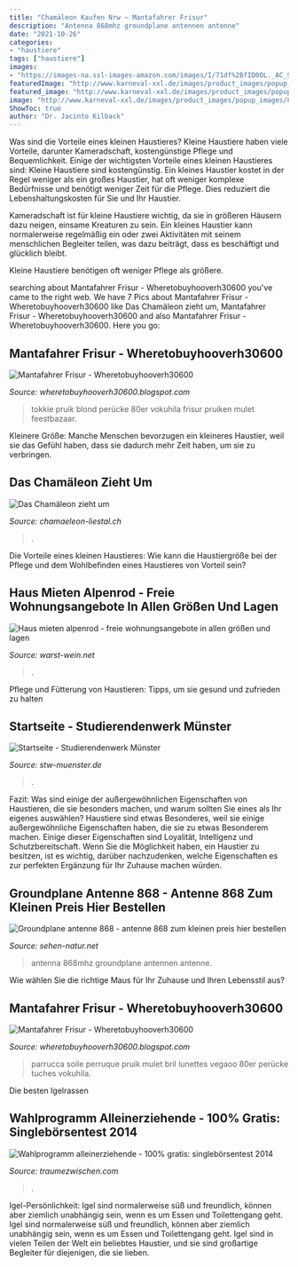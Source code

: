 ```yaml
---
title: "Chamäleon Kaufen Nrw ~ Mantafahrer Frisur"
description: "Antenna 868mhz groundplane antennen antenne"
date: "2021-10-26"
categories:
- "haustiere"
tags: ["haustiere"]
images:
- "https://images-na.ssl-images-amazon.com/images/I/71df%2BfID0OL._AC_SX679_.jpg"
featuredImage: "http://www.karneval-xxl.de/images/product_images/popup_images/8739-01.jpg"
featured_image: "http://www.karneval-xxl.de/images/product_images/popup_images/8739-01.jpg"
image: "http://www.karneval-xxl.de/images/product_images/popup_images/8739-01.jpg"
ShowToc: true
author: "Dr. Jacinto Kilback"
---
```



Was sind die Vorteile eines kleinen Haustieres?
Kleine Haustiere haben viele Vorteile, darunter Kameradschaft, kostengünstige Pflege und Bequemlichkeit. Einige der wichtigsten Vorteile eines kleinen Haustieres sind:
Kleine Haustiere sind kostengünstig. Ein kleines Haustier kostet in der Regel weniger als ein großes Haustier, hat oft weniger komplexe Bedürfnisse und benötigt weniger Zeit für die Pflege. Dies reduziert die Lebenshaltungskosten für Sie und Ihr Haustier.

Kameradschaft ist für kleine Haustiere wichtig, da sie in größeren Häusern dazu neigen, einsame Kreaturen zu sein. Ein kleines Haustier kann normalerweise regelmäßig ein oder zwei Aktivitäten mit seinem menschlichen Begleiter teilen, was dazu beiträgt, dass es beschäftigt und glücklich bleibt.

Kleine Haustiere benötigen oft weniger Pflege als größere.

	

		
searching about Mantafahrer Frisur - Wheretobuyhooverh30600 you've came to the right web. We have 7 Pics about Mantafahrer Frisur - Wheretobuyhooverh30600 like Das Chamäleon zieht um, Mantafahrer Frisur - Wheretobuyhooverh30600 and also Mantafahrer Frisur - Wheretobuyhooverh30600. Here you go:
		
    
## Mantafahrer Frisur - Wheretobuyhooverh30600

<img loading=lazy src="http://www.karneval-xxl.de/images/product_images/popup_images/8739-01.jpg" onerror="this.onerror=null;this.src='https://tse1.mm.bing.net/th?id=OIP.U9eAfx5mU0EAgx4hV5iVMQHaLG&amp;pid=15.1';" alt="Mantafahrer Frisur - Wheretobuyhooverh30600">

_Source: wheretobuyhooverh30600.blogspot.com_

>tokkie pruik blond perücke 80er vokuhila frisur pruiken mulet feestbazaar. 

	

Kleinere Größe: Manche Menschen bevorzugen ein kleineres Haustier, weil sie das Gefühl haben, dass sie dadurch mehr Zeit haben, um sie zu verbringen.

    
## Das Chamäleon Zieht Um

<img loading=lazy src="https://www.chamaeleon-liestal.ch/wp-content/uploads/2020/11/PHOTO-2020-11-25-21-51-26.png" onerror="this.onerror=null;this.src='https://tse2.mm.bing.net/th?id=OIP.2HKC_WQIzd8S9Kv6MWbCwAHaHa&amp;pid=15.1';" alt="Das Chamäleon zieht um">

_Source: chamaeleon-liestal.ch_

>. 

	

Die Vorteile eines kleinen Haustieres: Wie kann die Haustiergröße bei der Pflege und dem Wohlbefinden eines Haustieres von Vorteil sein?

    
## Haus Mieten Alpenrod - Freie Wohnungsangebote In Allen Größen Und Lagen

<img loading=lazy src="https://warst-wein.net/fhfjr/Dv2LPqrDkRQ.jpeg" onerror="this.onerror=null;this.src='https://tse4.mm.bing.net/th?id=OIP.DkSgF1cP1s2JMrGY8BaFQgHaFj&amp;pid=15.1';" alt="Haus mieten alpenrod - freie wohnungsangebote in allen größen und lagen">

_Source: warst-wein.net_

>. 

	

Pflege und Fütterung von Haustieren: Tipps, um sie gesund und zufrieden zu halten

    
## Startseite - Studierendenwerk Münster

<img loading=lazy src="https://www.stw-muenster.de/content/uploads/2020/09/HUJ_Anzeige_timer_148x105_04-09-2020-768x545.jpg" onerror="this.onerror=null;this.src='https://tse4.mm.bing.net/th?id=OIP.a32kzzRKxRizXgkb90JzlAHaFQ&amp;pid=15.1';" alt="Startseite - Studierendenwerk Münster">

_Source: stw-muenster.de_

>. 

	

Fazit: Was sind einige der außergewöhnlichen Eigenschaften von Haustieren, die sie besonders machen, und warum sollten Sie eines als Ihr eigenes auswählen?
Haustiere sind etwas Besonderes, weil sie einige außergewöhnliche Eigenschaften haben, die sie zu etwas Besonderem machen. Einige dieser Eigenschaften sind Loyalität, Intelligenz und Schutzbereitschaft. Wenn Sie die Möglichkeit haben, ein Haustier zu besitzen, ist es wichtig, darüber nachzudenken, welche Eigenschaften es zur perfekten Ergänzung für Ihr Zuhause machen würden.

    
## Groundplane Antenne 868 - Antenne 868 Zum Kleinen Preis Hier Bestellen

<img loading=lazy src="https://sehen-natur.net/cvuyqs/50qxCSR159ZdHSFLmoaNDgHaEs.jpg" onerror="this.onerror=null;this.src='https://tse3.mm.bing.net/th?id=OIP.CMjM5m-PCsC8i8VzXgOOoQAAAA&amp;pid=15.1';" alt="Groundplane antenne 868 - antenne 868 zum kleinen preis hier bestellen">

_Source: sehen-natur.net_

>antenna 868mhz groundplane antennen antenne. 

	

Wie wählen Sie die richtige Maus für Ihr Zuhause und Ihren Lebensstil aus?

    
## Mantafahrer Frisur - Wheretobuyhooverh30600

<img loading=lazy src="https://images-na.ssl-images-amazon.com/images/I/71df%2BfID0OL._AC_SX679_.jpg" onerror="this.onerror=null;this.src='https://tse4.mm.bing.net/th?id=OIP.Y68Q9UX9InZXXIg33aDJuwHaHp&amp;pid=15.1';" alt="Mantafahrer Frisur - Wheretobuyhooverh30600">

_Source: wheretobuyhooverh30600.blogspot.com_

>parrucca soile perruque pruik mulet bril lunettes vegaoo 80er perücke tuches vokuhila. 

	

Die besten Igelrassen

    
## Wahlprogramm Alleinerziehende - 100% Gratis: Singlebörsentest 2014

<img loading=lazy src="https://traumezwischen.com/mls/K98C-76cYD6kl5GJz11IAQHaDt.jpg" onerror="this.onerror=null;this.src='https://tse1.mm.bing.net/th?id=OIP.ABlN0FUHtNlvFelWW_uiVQAAAA&amp;pid=15.1';" alt="Wahlprogramm alleinerziehende - 100% gratis: singlebörsentest 2014">

_Source: traumezwischen.com_

>. 

	

Igel-Persönlichkeit: Igel sind normalerweise süß und freundlich, können aber ziemlich unabhängig sein, wenn es um Essen und Toilettengang geht.
Igel sind normalerweise süß und freundlich, können aber ziemlich unabhängig sein, wenn es um Essen und Toilettengang geht. Igel sind in vielen Teilen der Welt ein beliebtes Haustier, und sie sind großartige Begleiter für diejenigen, die sie lieben.

